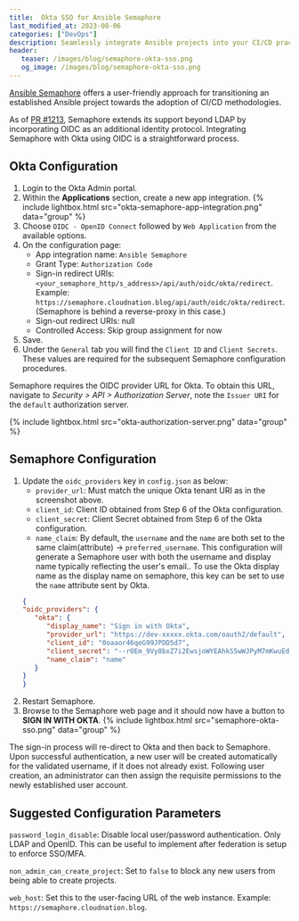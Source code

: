 ```yaml
---
title:  Okta SSO for Ansible Semaphore
last_modified_at: 2023-08-06
categories: ["DevOps"]
description: Seamlessly integrate Ansible projects into your CI/CD practices using Ansible Semaphore. Learn how to leverage Okta as an OIDC provider, enabling secure authentication and user management. Configure Semaphore effortlessly with step-by-step instructions, empowering your team with enhanced access control and collaboration.
header:
   teaser: /images/blog/semaphore-okta-sso.png
   og_image: /images/blog/semaphore-okta-sso.png
---
```


[Ansible Semaphore](https://www.ansible-semaphore.com/) offers a user-friendly approach for transitioning an established Ansible project towards the adoption of CI/CD methodologies.

As of [PR #1213](https://github.com/ansible-semaphore/semaphore/pull/1213), Semaphore extends its support beyond LDAP by incorporating OIDC as an additional identity protocol. Integrating Semaphore with Okta using OIDC is a straightforward process.

## Okta Configuration

1. Login to the Okta Admin portal.
2. Within the **Applications** section, create a new app integration.
{% include lightbox.html src="okta-semaphore-app-integration.png" data="group" %}
3. Choose `OIDC - OpenID Connect` followed by `Web Application` from the available options.
4. On the configuration page:
   - App integration name: `Ansible Semaphore`
   - Grant Type: `Authorization Code`
   - Sign-in redirect URIs: `<your_semaphore_http/s_address>/api/auth/oidc/okta/redirect`. Example: `https://semaphore.cloudnation.blog/api/auth/oidc/okta/redirect`. (Semaphore is behind a reverse-proxy in this case.)
   - Sign-out redirect URIs: null
   - Controlled Access: Skip group assignment for now
5. Save.
6. Under the `General` tab you will find the `Client ID` and `Client Secrets`. These values are required for the subsequent Semaphore configuration procedures.

Semaphore requires the OIDC provider URL for Okta. To obtain this URL, navigate to *Security > API > Authorization Server*, note the `Issuer URI` for the `default` authorization server.

{% include lightbox.html src="okta-authorization-server.png" data="group" %}

## Semaphore Configuration

1. Update the `oidc_providers` key in `config.json` as below:
   - `provider_url`: Must match the unique Okta tenant URI as in the screenshot above.
   - `client_id`: Client ID obtained from Step 6 of the Okta configuration.
   - `client_secret`: Client Secret obtained from Step 6 of the Okta configuration.
   - `name_claim`: By default, the `username` and the `name` are both set to the same claim(attribute) -> `preferred_username`. This configuration will generate a Semaphore user with both the username and display name typically reflecting the user's email.. To use the Okta display name as the display name on semaphore, this key can be set to use the `name` attribute sent by Okta.
   ```json
   {
   "oidc_providers": {
      "okta": {
         "display_name": "Sign in with Okta",
         "provider_url": "https://dev-xxxxx.okta.com/oauth2/default",
         "client_id": "0oaaor46qeG99JPDD5d7",
         "client_secret": "--rOEm_9Vy8bxZ7i2EwsjoWYEAhkS5wWJPyM7mKwuEdk6L8-YswpWxegka_pwNCL",
         "name_claim": "name"
      }
   }
   }
   ```
2. Restart Semaphore.
3. Browse to the Semaphore web page and it should now have a button to **SIGN IN WITH OKTA**.
{% include lightbox.html src="semaphore-okta-sso.png" data="group" %}

The sign-in process will re-direct to Okta and then back to Semaphore. Upon successful authentication, a new user will be created automatically for the validated username, if it does not already exist. Following user creation, an administrator can then assign the requisite permissions to the newly established user account.

## Suggested Configuration Parameters

`password_login_disable`: Disable local user/password authentication. Only LDAP and OpenID. This can be useful to implement after federation is setup to enforce SSO/MFA.

`non_admin_can_create_project`: Set to `false` to block any new users from being able to create projects.

`web_host`: Set this to the user-facing URL of the web instance. Example: `https://semaphore.cloudnation.blog`.
